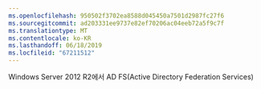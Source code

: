 ```yaml
---
ms.openlocfilehash: 950502f3702ea8588d045450a7501d2987fc27f6
ms.sourcegitcommit: ad203331ee9737e82ef70206ac04eeb72a5f9c7f
ms.translationtype: MT
ms.contentlocale: ko-KR
ms.lasthandoff: 06/18/2019
ms.locfileid: "67211512"
---
```

Windows Server 2012 R2에서 AD FS(Active Directory Federation Services)